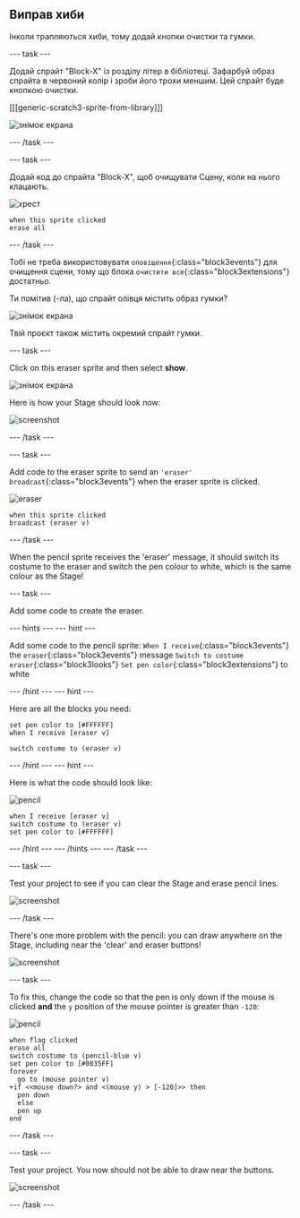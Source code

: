 ## Виправ хиби

Інколи трапляються хиби, тому додай кнопки очистки та гумки.

\--- task \---

Додай спрайт "Block-X" із розділу літер в бібліотеці. Зафарбуй образ спрайта в червоний колір і зроби його трохи меншим. Цей спрайт буде кнопкою очистки.

[[[generic-scratch3-sprite-from-library]]]

![знімок екрана](images/paint-x.png)

\--- /task \---

\--- task \---

Додай код до спрайта "Block-X", щоб очищувати Сцену, коли на нього клацають.

![хрест](images/cross.png)

```blocks3
when this sprite clicked
erase all
```

\--- /task \---

Тобі не треба використовувати `оповіщення`{:class="block3events"} для очищення сцени, тому що блока `очистити все`{:class="block3extensions"} достатньо.

Ти помітив (-ла), що спрайт олівця містить образ гумки?

![знімок екрана](images/paint-eraser-costume.png)

Твій проєкт також містить окремий спрайт гумки.

\--- task \---

Click on this eraser sprite and then select **show**.

![знімок екрана](images/show-eraser.png)

Here is how your Stage should look now:

![screenshot](images/paint-eraser-stage.png)

\--- /task \---

\--- task \---

Add code to the eraser sprite to send an `'eraser' broadcast`{:class="block3events"} when the eraser sprite is clicked.

![eraser](images/eraser.png)

```blocks3
when this sprite clicked
broadcast (eraser v)
```

\--- /task \---

When the pencil sprite receives the 'eraser' message, it should switch its costume to the eraser and switch the pen colour to white, which is the same colour as the Stage!

\--- task \---

Add some code to create the eraser.

\--- hints \--- \--- hint \---

Add some code to the pencil sprite: `When I receive`{:class="block3events"} the `eraser`{:class="block3events"} message `Switch to costume eraser`{:class="block3looks"} `Set pen color`{:class="block3extensions"} to white

\--- /hint \--- \--- hint \---

Here are all the blocks you need:

```blocks3
set pen color to [#FFFFFF]
when I receive [eraser v]

switch costume to (eraser v)
```

\--- /hint \--- \--- hint \---

Here is what the code should look like:

![pencil](images/pencil.png)

```blocks3
when I receive [eraser v]
switch costume to (eraser v)
set pen color to [#FFFFFF]
```

\--- /hint \--- \--- /hints \--- \--- /task \---

\--- task \---

Test your project to see if you can clear the Stage and erase pencil lines.

![screenshot](images/paint-erase-test.png)

\--- /task \---

There's one more problem with the pencil: you can draw anywhere on the Stage, including near the 'clear' and eraser buttons!

![screenshot](images/paint-draw-problem.png)

\--- task \---

To fix this, change the code so that the pen is only down if the mouse is clicked **and** the `y` position of the mouse pointer is greater than `-120`:

![pencil](images/pencil.png)

```blocks3
when flag clicked
erase all
switch costume to (pencil-blue v)
set pen color to [#0035FF]
forever
  go to (mouse pointer v)
+if <<mouse down?> and <(mouse y) > [-120]>> then 
  pen down
  else
  pen up
end
```

\--- /task \---

\--- task \---

Test your project. You now should not be able to draw near the buttons.

![screenshot](images/paint-fixed.png)

\--- /task \---